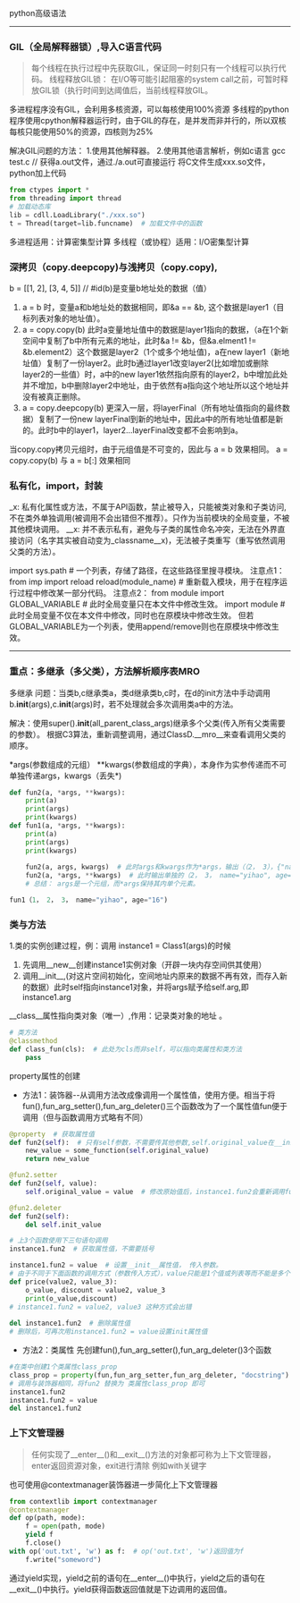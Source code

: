 python高级语法
***
### GIL（全局解释器锁）,导入C语言代码
> 每个线程在执行过程中先获取GIL，保证同一时刻只有一个线程可以执行代码。
> 线程释放GIL锁： 在I/O等可能引起阻塞的system call之前，可暂时释放GIL锁（执行时间到达阈值后，当前线程释放GIL。

多进程程序没有GIL，会利用多核资源，可以每核使用100%资源
多线程的python程序使用cpython解释器运行时，由于GIL的存在，是并发而非并行的，所以双核每核只能使用50%的资源，四核则为25%

解决GIL问题的方法：
1.使用其他解释器。
2.使用其他语言解析，例如c语言
gcc test.c  // 获得a.out文件，通过./a.out可直接运行
将C文件生成xxx.so文件，python加上代码
```python
from ctypes import *
from threading import thread
# 加载动态库
lib = cdll.LoadLibrary("./xxx.so")
t = Thread(target=lib.funcname)  # 加载文件中的函数
```

多进程适用：计算密集型计算
多线程（或协程）适用：I/O密集型计算

### 深拷贝（copy.deepcopy)与浅拷贝（copy.copy),
b = [[1, 2], [3, 4, 5]]  // #id(b)是变量b地址处的数据（值）
1. a = b 时，变量a和b地址处的数据相同，即&a == &b, 这个数据是layer1（目标列表对象的地址值）。
2. a = copy.copy(b) 此时a变量地址值中的数据是layer1指向的数据，（a在1个新空间中复制了b中所有元素的地址，此时&a != &b，但&a.elment1 != &b.element2）这个数据是layer2（1个或多个地址值)，a在new layer1（新地址值）复制了一份layer2。此时b通过layer1改变layer2(比如增加或删除layer2的一些值）时，a中的new layer1依然指向原有的layer2，b中增加此处并不增加，b中删除layer2中地址，由于依然有a指向这个地址所以这个地址并没有被真正删除。
3. a = copy.deepcopy(b) 更深入一层，将layerFinal（所有地址值指向的最终数据）复制了一份new layerFinal到新的地址中，因此a中的所有地址值都是新的。此时b中的layer1，layer2...layerFinal改变都不会影响到a。

当copy.copy拷贝元组时，由于元组值是不可变的，因此与 a = b 效果相同。
a = copy.copy(b) 与 a = b[:] 效果相同

### 私有化，import，封装

\_x: 私有化属性或方法，不属于API函数，禁止被导入，只能被类对象和子类访问,不在类外单独调用(被调用不会出错但不推荐）。只作为当前模块的全局变量，不被其他模块调用。
\_\_x: 并不表示私有，避免与子类的属性命名冲突，无法在外界直接访问（名字其实被自动变为_classname__x)，无法被子类重写（重写依然调用父类的方法）。

import
sys.path  # 一个列表，存储了路径，在这些路径里搜寻模块。
注意点1：
from imp import reload
reload(module_name)  # 重新载入模块，用于在程序运行过程中修改某一部分代码。
注意点2：
from module import GLOBAL_VARIABLE  # 此时全局变量只在本文件中修改生效。
import module  # 此时全局变量不仅在本文件中修改，同时也在原模块中修改生效。
但若GLOBAL_VARIABLE为一个列表，使用append/remove则也在原模块中修改生效。
***
### 重点：多继承（多父类），方法解析顺序表MRO
多继承
问题：当类b,c继承类a，类d继承类b,c时，在d的init方法中手动调用b.__init__(args),c.__init__(args)时，若不处理就会多次调用类a中的方法。

解决：使用super().__init__(all_parent_class_args)继承多个父类(传入所有父类需要的参数）。
根据C3算法，重新调整调用，通过ClassD.__mro__来查看调用父类的顺序。

\*args(参数组成的元组） \*\*kwargs(参数组成的字典），本身作为实参传递而不可单独传递args，kwargs（丢失\*)

```python
def fun2(a, *args, **kwargs):
    print(a)
    print(args)
    print(kwargs)
def fun1(a, *args, **kwargs):
    print(a)
    print(args)
    print(kwargs)
    
    fun2(a, args, kwargs)  # 此时args和kwargs作为*args，输出（（2， 3），{"name": "yihao", "age"="16"}
    fun2(a, *args, **kwargs)  # 此时输出单独的（2， 3， name="yihao", age="16"）
    # 总结： args是一个元组，而*args保持其内单个元素。

fun1（1， 2， 3， name="yihao", age="16")
```

### 类与方法
1.类的实例创建过程，例：调用 instance1 = Class1(args)的时候
1. 先调用\_\_new__创建instance1实例对象（开辟一块内存空间供其使用）
2. 调用\_\_init\_\_,(对这片空间初始化，空间地址内原来的数据不再有效，而存入新的数据）此时self指向instance1对象，并将args赋予给self.arg,即instance1.arg

\_\_class__属性指向类对象（唯一）,作用：记录类对象的地址 。

```python
# 类方法
@classmethod
def class_fun(cls):  # 此处为cls而非self，可以指向类属性和类方法
    pass
```

property属性的创建
* 方法1：装饰器--从调用方法改成像调用一个属性值，使用方便。相当于将 fun(),fun_arg_setter(),fun_arg_deleter()三个函数改为了一个属性值fun便于调用（但与函数调用方式略有不同）

```python
@property  # 获取属性值
def fun2(self):  # 只有self参数，不需要传其他参数,self.original_value在__init__中已设定
    new_value = some_function(self.original_value)
    return new_value

@fun2.setter
def fun2(self, value):
    self.original_value = value  # 修改原始值后，instance1.fun2会重新调用fun2函数

@fun2.deleter
def fun2(self):
    del self.init_value

# 上3个函数使用下三句语句调用
instance1.fun2  # 获取属性值，不需要括号

instance1.fun2 = value  # 设置__init__属性值， 传入参数。
# 由于不同于下面函数的调用方式（参数传入方式），value只能是1个值或列表等而不能是多个值
def price(value2, value_3):
    o_value, discount = value2, value_3
    print(o_value,discount)
# instance1.fun2 = value2, value3 这种方式会出错
    
del instance1.fun2  # 删除属性值
# 删除后，可再次用instance1.fun2 = value设置init属性值
```

* 方法2：类属性
先创建fun(),fun_arg_setter(),fun_arg_deleter()3个函数

```python
#在类中创建1个类属性class_prop
class_prop = property(fun,fun_arg_setter,fun_arg_deleter, "docstring")
# 调用与装饰器相同，将fun2 替换为 类属性class_prop 即可
instance1.fun2
instance1.fun2 = value
del instance1.fun2
```
### 上下文管理器
> 任何实现了__enter__()和__exit__()方法的对象都可称为上下文管理器，enter返回资源对象，exit进行清除
例如with关键字


也可使用@contextmanager装饰器进一步简化上下文管理器
```python
from contextlib import contextmanager
@contextmanager
def op(path, mode):
    f = open(path, mode)
    yield f
    f.close()
with op('out.txt', 'w') as f:  # op('out.txt', 'w')返回值为f
    f.write("someword")
```
通过yield实现，yield之前的语句在__enter__()中执行，yield之后的语句在__exit__()中执行。yield获得函数返回值就是下边调用的返回值。
